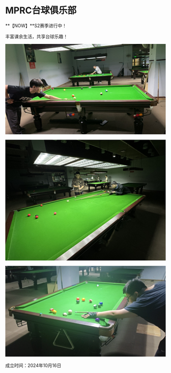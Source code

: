 # MPRC台球俱乐部

**【NOW】**S2赛季进行中！

丰富课余生活，共享台球乐趣！

![](./img/club_1.jpg)

![](./img/club_2.jpg)

![](./img/club_3.jpg)

成立时间：2024年10月16日